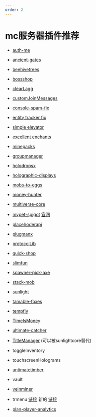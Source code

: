```yaml
---
order: 2
---
```

# mc服务器插件推荐

 
- [auth-me](https://dev.bukkit.org/projects/authme-reloaded/files)
- [ancient-gates](https://www.spigotmc.org/resources/ancient-gates.6583/)
- [beehivetrees](https://www.spigotmc.org/resources/beehivestrees-grow-trees-from-saplings-with-bees.73394/)
- [bossshop](https://www.spigotmc.org/resources/bossshoppro-the-most-powerful-chest-gui-shop-menu-plugin.222/)
- [clearLagg](https://www.spigotmc.org/resources/clearlagg.68271/)
- [customJoinMessages](https://www.spigotmc.org/resources/customjoinandquitmessages.64237/)
- [console-spam-fix](https://www.spigotmc.org/resources/console-spam-fix.18410/)
- [entity tracker fix](https://www.spigotmc.org/resources/entitytrackerfixer-fix-1-14-4-1-16-2-entitytick-lag.70902/)
- [simple elevator](https://www.spigotmc.org/resources/simple-elevators-1-8-1-18.44462/)
- [excellent enchants](https://www.spigotmc.org/resources/excellentenchants-vanilla-like-enchantments.61693/)
- [minepacks](https://www.spigotmc.org/resources/minepacks-backpack-plugin-mc-1-7-1-18.19286/)
- [groupmanager](https://www.spigotmc.org/resources/groupmanager.38875/)
- [holodropsx](https://www.spigotmc.org/resources/%E2%9C%A8-holodropsx-1-13-x-1-17-x-%E2%9C%A8.85519/)
- [holographic-displays](https://dev.bukkit.org/projects/holographic-displays/files)
- [mobs-to-eggs](https://www.spigotmc.org/resources/mobs-to-eggs-catch-mobs-and-get-spawn-eggs.69425/)
- [money-hunter](https://www.spigotmc.org/resources/moneyhunters-earn-money-for-simple-jobs.22450/)
- [multiverse-core](https://dev.bukkit.org/projects/multiverse-core/files)
- [mypet-spigot](https://www.spigotmc.org/resources/mypet.12725/) [官网](https://mypet-plugin.de/download)
- [placehoderapi](https://www.spigotmc.org/resources/placeholderapi.6245/)
- [plugmanx](https://www.spigotmc.org/resources/plugmanx.88135/)
- [protocolLib](https://www.spigotmc.org/resources/protocollib.1997/)
- [quick-shop](https://www.spigotmc.org/resources/quickshop-reremake-1-18-ready-multi-currency.62575/)
- [slimfun](https://dev.bukkit.org/projects/slimefun)
- [spawner-pick-axe](https://www.spigotmc.org/resources/spawnerpickaxe-1-8-1-16.39043/)
- [stack-mob](https://www.spigotmc.org/resources/stackmob-enhance-your-servers-performance-without-the-sacrifice.29999/)
- [sunlight](https://www.spigotmc.org/resources/sunlight-server-management-plugin-essentials-update-soon.67733/)
- [tamable-foxes](https://www.spigotmc.org/resources/tamable-foxes-1-14-x-1-18-2.69537/)
- [tempfly](https://www.spigotmc.org/resources/tempfly-now-includes-factions-fly.54987/)
- [TimeIsMoney](https://www.spigotmc.org/resources/time-is-money.12409/)
- [ultimate-catcher](https://songoda.com/marketplace/product/ultimatecatcher-the-ultimate-catching-plugin.51)
- [TitleManager](https://www.spigotmc.org/resources/titlemanager.1049/)  (可以被sunlightcore替代)
- toggleInventory
- touchscreenHolograms
- [untimatetimber](https://songoda.com/marketplace/product/ultimatetimber-the-realistic-tree-chopper.18)
- vault
- [veinminer](https://www.spigotmc.org/resources/veinminer.12038/)
- trmenu   [链接](http://repo.iroselle.com/#browse/browse:maven-public:me) 新的 [链接](https://www.mcbbs.net/thread-1240856-1-1.html)

- [plan-player-analytics](https://www.spigotmc.org/resources/plan-player-analytics.32536/)
